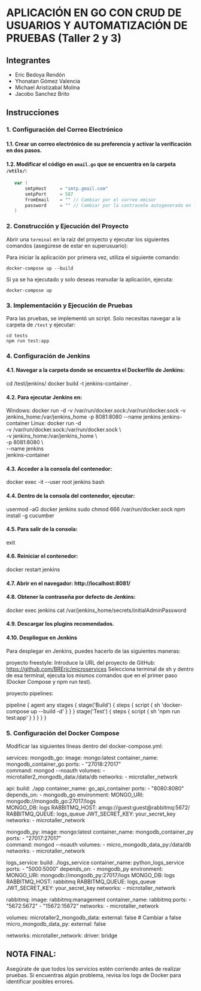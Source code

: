 # APLICACIÓN EN GO CON CRUD DE USUARIOS Y AUTOMATIZACIÓN DE PRUEBAS (Taller 2 y 3)

## Integrantes

- Eric Bedoya Rendón
- Yhonatan Gómez Valencia
- Michael Aristizabal Molina
- Jacobo Sanchez Brito

## Instrucciones

### 1. Configuración del Correo Electrónico

#### 1.1. Crear un correo electrónico de su preferencia y activar la verificación en dos pasos.
#### 1.2. Modificar el código en `email.go` que se encuentra en la carpeta `/utils/`:

  ```go
     var (
         smtpHost     = "smtp.gmail.com"
         smtpPort     = 587
         fromEmail    = "" // Cambiar por el correo emisor
         password     = "" // Cambiar por la contraseña autogenerada en la verificación de dos pasos
     )
```
### 2. Construcción y Ejecución del Proyecto

  Abrir una `terminal` en la raíz del proyecto y ejecutar los siguientes comandos (asegúrese de estar en superusuario):

  Para iniciar la aplicación por primera vez, utiliza el siguiente comando:

    docker-compose up --build

  Si ya se ha ejecutado y solo deseas reanudar la aplicación, ejecuta:

    docker-compose up

### 3. Implementación y Ejecución de Pruebas
  Para las pruebas, se implementó un script. Solo necesitas navegar a la carpeta de `/test` y ejecutar:

    cd tests
    npm run test:app

### 4. Configuración de Jenkins
#### 4.1. Navegar a la carpeta donde se encuentra el Dockerfile de Jenkins:
cd /test/jenkins/
docker build -t jenkins-container .

#### 4.2. Para ejecutar Jenkins en:
   Windows:
      docker run -d -v /var/run/docker.sock:/var/run/docker.sock -v jenkins_home:/var/jenkins_home -p 8081:8080 --name jenkins jenkins-container
   Linux:
      docker run -d \
  -v /var/run/docker.sock:/var/run/docker.sock \  
  -v jenkins_home:/var/jenkins_home \            
  -p 8081:8080 \                                 
  --name jenkins \
  jenkins-container

#### 4.3. Acceder a la consola del contenedor:
docker exec -it --user root jenkins bash

#### 4.4. Dentro de la consola del contenedor, ejecutar:
usermod -aG docker jenkins
sudo chmod 666 /var/run/docker.sock
npm install -g cucumber

#### 4.5. Para salir de la consola:
exit

#### 4.6. Reiniciar el contenedor:
docker restart jenkins

#### 4.7. Abrir en el navegador: http://localhost:8081/

#### 4.8. Obtener la contraseña por defecto de Jenkins:
docker exec jenkins cat /var/jenkins_home/secrets/initialAdminPassword

#### 4.9. Descargar los plugins recomendados.

#### 4.10. Despliegue en Jenkins
Para desplegar en Jenkins, puedes hacerlo de las siguientes maneras:

proyecto freestyle:
   Introduce la URL del proyecto de GitHub: https://github.com/BREric/microservices
Selecciona terminal de sh y dentro de esa terminal, ejecuta los mismos comandos que en el primer paso (Docker Compose y npm run test).

proyecto pipelines:

   pipeline {
    agent any
    stages {
        stage('Build') {
            steps {
                script {
                    sh 'docker-compose up --build -d'
                }
            }
        }
        stage('Test') {
            steps {
                script {
                    sh 'npm run test:app'
                }
            }
        }
    }
}



### 5. Configuración del Docker Compose
Modificar las siguientes líneas dentro del docker-compose.yml:

services:
  mongodb_go:
    image: mongo:latest
    container_name: mongodb_container_go
    ports:
      - "27018:27017"  
    command: mongod --noauth
    volumes:
      - microtaller2_mongodb_data:/data/db
    networks:
      - microtaller_network

  api:
    build: ./app
    container_name: go_api_container
    ports:
      - "8080:8080"
    depends_on:
      - mongodb_go
    environment:
      MONGO_URI: mongodb://mongodb_go:27017/logs  
      MONGO_DB: logs
      RABBITMQ_HOST: amqp://guest:guest@rabbitmq:5672/
      RABBITMQ_QUEUE: logs_queue
      JWT_SECRET_KEY: your_secret_key
    networks:
      - microtaller_network

  mongodb_py:
    image: mongo:latest
    container_name: mongodb_container_py
    ports:
      - "27017:27017"  
    command: mongod --noauth
    volumes:
      - micro_mongodb_data_py:/data/db
    networks:
      - microtaller_network

  logs_service:
    build: ./logs_service
    container_name: python_logs_service
    ports:
      - "5000:5000"
    depends_on:
      - mongodb_py
    environment:
      MONGO_URI: mongodb://mongodb_py:27017/logs
      MONGO_DB: logs
      RABBITMQ_HOST: rabbitmq
      RABBITMQ_QUEUE: logs_queue
      JWT_SECRET_KEY: your_secret_key
    networks:
      - microtaller_network

  rabbitmq:
    image: rabbitmq:management
    container_name: rabbitmq
    ports:
      - "5672:5672"
      - "15672:15672"
    networks:
      - microtaller_network

volumes:
  microtaller2_mongodb_data:
    external: false  # Cambiar a false
  micro_mongodb_data_py:
    external: false  

networks:
  microtaller_network:
    driver: bridge


## NOTA FINAL:

Asegúrate de que todos los servicios estén corriendo antes de realizar pruebas.
Si encuentras algún problema, revisa los logs de Docker para identificar posibles errores.

